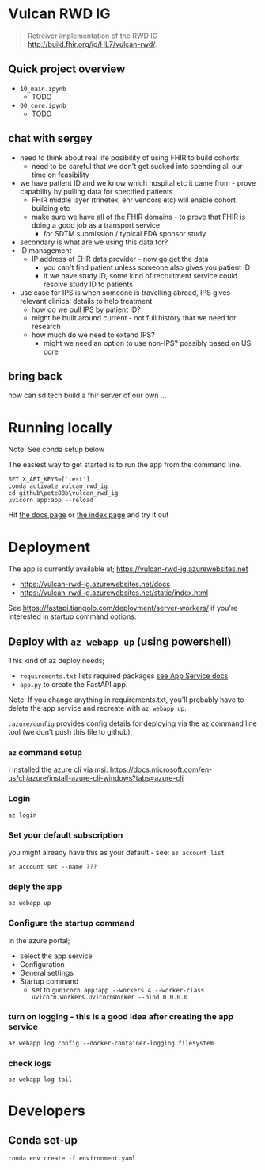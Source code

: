 # Vulcan RWD IG
> Retreiver implementation of the RWD IG http://build.fhir.org/ig/HL7/vulcan-rwd/.


## Quick project overview

- `10_main.ipynb`
    - TODO
- `00_core.ipynb`
    - TODO

## chat with sergey

- need to think about real life posibility of using FHIR to build cohorts
    - need to be careful that we don't get sucked into spending all our time on feasibility
- we have patient ID and we know which hospital etc it came from - prove capability by pulling data for specified patients
    - FHIR middle layer (trinetex, ehr vendors etc) will enable cohort building etc
    - make sure we have all of the FHIR domains - to prove that FHIR is doing a good job as a transport service
        - for SDTM submission / typical FDA sponsor study
- secondary is what are we using this data for?
- ID management
    - IP address of EHR data provider - now go get the data
        - you can't find patient unless someone also gives you patient ID
        - if we have study ID, some kind of recruitment service could resolve study ID to patients
- use case for IPS is when someone is travelling abroad, IPS gives relevant clinical details to help treatment
    - how do we pull IPS by patient ID?
    - might be built around current - not full history that we need for research
    - how much do we need to extend IPS?
        - might we need an option to use non-IPS? possibly based on US core
        
## bring back

how can sd tech build a fhir server of our own ...

# Running locally

Note: See conda setup below

The easiest way to get started is to run the app from the command line.

```
SET X_API_KEYS=['test']
conda activate vulcan_rwd_ig
cd github\pete88b\vulcan_rwd_ig
uvicorn app:app --reload
```

Hit [the docs page](http://127.0.0.1:8000/docs) or [the index page](http://127.0.0.1:8000/static/index.html) and try it out

# Deployment

The app is currently available at; https://vulcan-rwd-ig.azurewebsites.net
- https://vulcan-rwd-ig.azurewebsites.net/docs
- https://vulcan-rwd-ig.azurewebsites.net/static/index.html

See https://fastapi.tiangolo.com/deployment/server-workers/ if you're interested in startup command options.

## Deploy with `az webapp up` (using powershell)

This kind of az deploy needs;
- `requirements.txt` lists required packages [see App Service docs](https://docs.microsoft.com/en-us/azure/app-service/configure-language-python)
- `app.py` to create the FastAPI app.

Note: If you change anything in requirements.txt, you'll probably have to delete the app service and recreate with `az webapp up`.

`.azure/config` provides config details for deploying via the az command line tool (we don't push this file to github).

### `az` command setup

I installed the azure cli via msi: https://docs.microsoft.com/en-us/cli/azure/install-azure-cli-windows?tabs=azure-cli

### Login
`az login`

### Set your default subscription

you might already have this as your default - see: `az account list`

`az account set --name ???`

### deply the app 
`az webapp up`

### Configure the startup command

In the azure portal;
- select the app service
- Configuration
- General settings
- Startup command
    - set to `gunicorn app:app --workers 4 --worker-class uvicorn.workers.UvicornWorker --bind 0.0.0.0`

### turn on logging - this is a good idea after creating the app service
`az webapp log config --docker-container-logging filesystem`

### check logs
`az webapp log tail`

# Developers

## Conda set-up

`conda env create -f environment.yaml`
